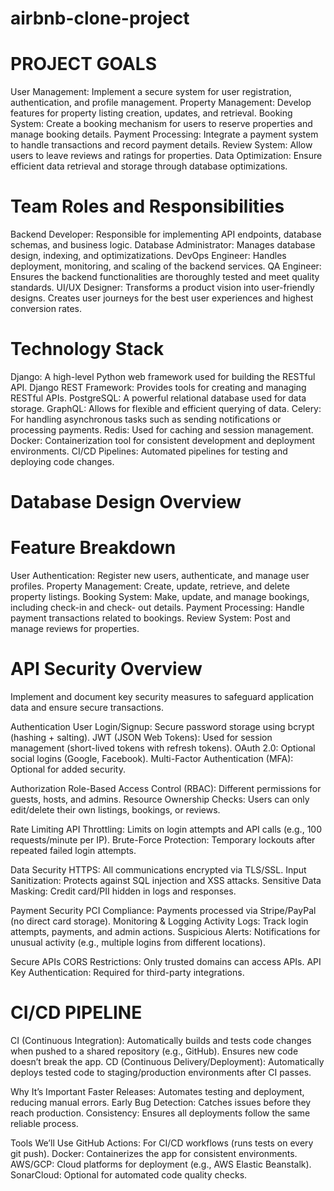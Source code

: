 # airbnb-clone-project
# PROJECT GOALS

User Management: Implement a secure system for user registration, authentication, and profile management.
Property Management: Develop features for property listing creation, updates, and retrieval.
Booking System: Create a booking mechanism for users to reserve properties and manage booking details.
Payment Processing: Integrate a payment system to handle transactions and record payment details.
Review System: Allow users to leave reviews and ratings for properties.
Data Optimization: Ensure efficient data retrieval and storage through database optimizations.

# Team Roles and Responsibilities

Backend Developer: Responsible for implementing API endpoints, database schemas, and business logic.
Database Administrator: Manages database design, indexing, and optimizatizations.
DevOps Engineer: Handles deployment, monitoring, and scaling of the backend services.
QA Engineer: Ensures the backend functionalities are thoroughly tested and meet quality standards.
UI/UX Designer: Transforms a product vision into user-friendly designs. Creates user journeys for the best user experiences and highest conversion rates.

# Technology Stack

Django: A high-level Python web framework used for building the RESTful API.
Django REST Framework: Provides tools for creating and managing RESTful APIs.
PostgreSQL: A powerful relational database used for data storage.
GraphQL: Allows for flexible and efficient querying of data.
Celery: For handling asynchronous tasks such as sending notifications or processing payments.
Redis: Used for caching and session management.
Docker: Containerization tool for consistent development and deployment environments.
CI/CD Pipelines: Automated pipelines for testing and deploying code changes.

# Database Design Overview

# Feature Breakdown

 User Authentication: Register new users, authenticate, and manage user profiles.
 Property Management: Create, update, retrieve, and delete property listings.
 Booking System: Make, update, and manage bookings, including check-in and check- 
  out details.
 Payment Processing: Handle payment transactions related to bookings.
 Review System: Post and manage reviews for properties.

# API Security Overview
 Implement and document key security measures to safeguard application data and 
 ensure secure transactions.

Authentication
User Login/Signup: Secure password storage using bcrypt (hashing + salting).
JWT (JSON Web Tokens): Used for session management (short-lived tokens with refresh tokens).
OAuth 2.0: Optional social logins (Google, Facebook).
Multi-Factor Authentication (MFA): Optional for added security.

Authorization
Role-Based Access Control (RBAC): Different permissions for guests, hosts, and admins.
Resource Ownership Checks: Users can only edit/delete their own listings, bookings, or reviews.

Rate Limiting
API Throttling: Limits on login attempts and API calls (e.g., 100 requests/minute per IP).
Brute-Force Protection: Temporary lockouts after repeated failed login attempts.

Data Security
HTTPS: All communications encrypted via TLS/SSL.
Input Sanitization: Protects against SQL injection and XSS attacks.
Sensitive Data Masking: Credit card/PII hidden in logs and responses.

Payment Security
PCI Compliance: Payments processed via Stripe/PayPal (no direct card storage).
Monitoring & Logging
Activity Logs: Track login attempts, payments, and admin actions.
Suspicious Alerts: Notifications for unusual activity (e.g., multiple logins from different locations).

Secure APIs
CORS Restrictions: Only trusted domains can access APIs.
API Key Authentication: Required for third-party integrations.

# CI/CD PIPELINE

CI (Continuous Integration): Automatically builds and tests code changes when pushed to a shared repository (e.g., GitHub). Ensures new code doesn’t break the app.
CD (Continuous Delivery/Deployment): Automatically deploys tested code to staging/production environments after CI passes.

Why It’s Important
Faster Releases: Automates testing and deployment, reducing manual errors.
Early Bug Detection: Catches issues before they reach production.
Consistency: Ensures all deployments follow the same reliable process.

Tools We’ll Use
GitHub Actions: For CI/CD workflows (runs tests on every git push).
Docker: Containerizes the app for consistent environments.
AWS/GCP: Cloud platforms for deployment (e.g., AWS Elastic Beanstalk).
SonarCloud: Optional for automated code quality checks.
